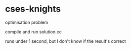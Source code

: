 # cses-knights
optimisation problem

compile and run solution.cc

runs under 1 second, but I don't know if the result's correct
